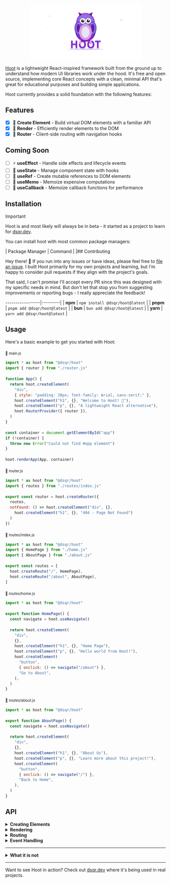 <div align="center">
<img src="./assets/hoot.svg" alt="Hoot react alternative" width="350"/>
</div>

[Hoot](https://github.com/0xdsqr/hoot) is a lightweight React-inspired framework built from the ground up to understand how modern UI libraries work under the hood. It's free and open source, implementing core React concepts with a clean, minimal API that's great for educational purposes and building simple applications.

Hoot currently provides a solid foundation with the following features:

## Features

- [x] 🎨 **Create Element** - Build virtual DOM elements with a familiar API
- [x] 🚀 **Render** - Efficiently render elements to the DOM
- [x] 🧭 **Router** - Client-side routing with navigation hooks

## Coming Soon

- [ ] ⚡ **useEffect** - Handle side effects and lifecycle events
- [ ] 🔄 **useState** - Manage component state with hooks
- [ ] 📌 **useRef** - Create mutable references to DOM elements
- [ ] 🧠 **useMemo** - Memoize expensive computations
- [ ] 🔗 **useCallback** - Memoize callback functions for performance

## Installation

> [!IMPORTANT]  
> Hoot is and most likely will always be in beta - it started as a project to learn for [dsqr.dev](https://dsqr.dev).

You can install hoot with most common package managers:

| Package Manager | Command |
|## Contributing

Hey there! 👋 If you run into any issues or have ideas, please feel free to [file an issue](https://github.com/0xdsqr/hoot/issues). I built Hoot primarily for my own projects and learning, but I'm happy to consider pull requests if they align with the project's goals.

That said, I can't promise I'll accept every PR since this was designed with my specific needs in mind. But don't let that stop you from suggesting improvements or reporting bugs - I really appreciate the feedback!

-----------------|---------|
| **npm** | `npm install @dsqr/hoot@latest` |
| **pnpm** | `pnpm add @dsqr/hoot@latest` |
| **bun** | `bun add @dsqr/hoot@latest` |
| **yarn** | `yarn add @dsqr/hoot@latest` |

## Usage

Here's a basic example to get you started with Hoot:

<sub>📄 main.js</sub>
```javascript
import * as hoot from "@dsqr/hoot"
import { router } from "./router.js"

function App() {
  return hoot.createElement(
    "div",
    { style: "padding: 20px; font-family: Arial, sans-serif;" },
    hoot.createElement("h1", {}, "Welcome to Hoot! 🦉"),
    hoot.createElement("p", {}, "A lightweight React alternative"),
    hoot.RouterProvider({ router }),
  )
}

const container = document.getElementById("app")
if (!container) {
  throw new Error("Could not find #app element")
}

hoot.renderApp(App, container)
```

<sub>📄 router.js</sub>
```javascript
import * as hoot from "@dsqr/hoot"
import { routes } from "./routes/index.js"

export const router = hoot.createRouter({
  routes,
  notFound: () => hoot.createElement("div", {}, 
    hoot.createElement("h1", {}, "404 - Page Not Found")
  )
})
```

<sub>📄 routes/index.js</sub>
```javascript
import * as hoot from "@dsqr/hoot"
import { HomePage } from "./home.js"
import { AboutPage } from "./about.js"

export const routes = [
  hoot.createRoute("/", HomePage),
  hoot.createRoute("/about", AboutPage),
]
```

<sub>📄 routes/home.js</sub>
```javascript
import * as hoot from "@dsqr/hoot"

export function HomePage() {
  const navigate = hoot.useNavigate()
  
  return hoot.createElement(
    "div",
    {},
    hoot.createElement("h1", {}, "Home Page"),
    hoot.createElement("p", {}, "Hello world from Hoot!"),
    hoot.createElement(
      "button",
      { onclick: () => navigate("/about") },
      "Go to About",
    ),
  )
}
```

<sub>📄 routes/about.js</sub>
```javascript
import * as hoot from "@dsqr/hoot"

export function AboutPage() {
  const navigate = hoot.useNavigate()
  
  return hoot.createElement(
    "div",
    {},
    hoot.createElement("h1", {}, "About Us"),
    hoot.createElement("p", {}, "Learn more about this project!"),
    hoot.createElement(
      "button",
      { onclick: () => navigate("/") },
      "Back to Home",
    ),
  )
}
```

## API

<details><summary><strong>Creating Elements</strong></summary>

The `createElement` function is the foundation of Hoot. It creates virtual DOM elements that can be rendered to the page.

**Basic element creation**
```javascript
import * as hoot from "@dsqr/hoot"

function MyComponent() {
  return hoot.createElement("div", {}, "Hello World!")
}
```

**Element with properties**
```javascript
function StyledComponent() {
  return hoot.createElement(
    "div", 
    { 
      style: "color: blue; padding: 10px;",
      className: "my-class"
    }, 
    "Styled content"
  )
}
```

**Nested elements**
```javascript
function NestedComponent() {
  return hoot.createElement(
    "div",
    {},
    hoot.createElement("h1", {}, "Title"),
    hoot.createElement("p", {}, "Paragraph content"),
    hoot.createElement(
      "button",
      { onclick: () => alert("Clicked!") },
      "Click me"
    )
  )
}
```

</details>

<details><summary><strong>Rendering</strong></summary>

Hoot provides two main rendering functions: `render` for simple elements and `renderApp` for full applications with routing.

**Simple rendering**
```javascript
import * as hoot from "@dsqr/hoot"

const element = hoot.createElement("h1", {}, "Hello Hoot!")
const container = document.getElementById("app")

hoot.render(element, container)
```

**Application rendering**
```javascript
import * as hoot from "@dsqr/hoot"
import { router } from "./router.js"

function App() {
  return hoot.createElement(
    "div",
    { style: "padding: 20px;" },
    hoot.RouterProvider({ router })
  )
}

const container = document.getElementById("app")
hoot.renderApp(App, container)
```

</details>

<details><summary><strong>Routing</strong></summary>

Hoot includes a built-in router for single-page applications with navigation hooks.

**Setting up routes**
```javascript
import * as hoot from "@dsqr/hoot"
import { HomePage } from "./routes/home.js"
import { AboutPage } from "./routes/about.js"

export const router = hoot.createRouter({
  routes: [
    hoot.createRoute("/", HomePage),
    hoot.createRoute("/about", AboutPage),
    hoot.createRoute("/users/:id", UserPage)
  ],
  notFound: () => hoot.createElement("div", {}, "404 - Not Found")
})
```

**Navigation between routes**
```javascript
function Navigation() {
  const navigate = hoot.useNavigate()
  
  return hoot.createElement(
    "nav",
    {},
    hoot.createElement(
      "button",
      { onclick: () => navigate("/") },
      "Home"
    ),
    hoot.createElement(
      "button", 
      { onclick: () => navigate("/about") },
      "About"
    )
  )
}
```

**Accessing router in components**
```javascript
function RouterInfo() {
  const router = hoot.useRouter()
  
  return hoot.createElement(
    "div",
    {},
    `Current path: ${window.location.pathname}`
  )
}
```

</details>

<details><summary><strong>Event Handling</strong></summary>

Handle user interactions by attaching event listeners to elements.

**Click events**
```javascript
function ClickableButton() {
  const handleClick = () => {
    console.log("Button clicked!")
  }
  
  return hoot.createElement(
    "button",
    { onclick: handleClick },
    "Click me"
  )
}
```

**Form handling**
```javascript
function SimpleForm() {
  const handleSubmit = (event) => {
    event.preventDefault()
    const formData = new FormData(event.target)
    console.log("Form data:", Object.fromEntries(formData))
  }
  
  return hoot.createElement(
    "form",
    { onsubmit: handleSubmit },
    hoot.createElement("input", { 
      type: "text", 
      name: "username", 
      placeholder: "Enter username" 
    }),
    hoot.createElement("button", { type: "submit" }, "Submit")
  )
}
```

</details>

---

<details><summary><strong>What it is not</strong></summary>

- **It is not a full React replacement** - Hoot focuses on core functionality like elements, rendering, and routing. It doesn't include the full React ecosystem of hooks, context, or advanced patterns. It's designed for learning and lightweight applications.

- **It is not about complex state management** - Hoot doesn't include built-in state management solutions like Redux or Zustand. For simple state needs, you'll rely on basic JavaScript patterns until hooks are implemented.

- **It is not about server-side rendering** - Hoot is designed for client-side applications. There's no built-in SSR, static generation, or server components support.

- **It is not production-ready** - This is a learning project and experimental implementation. For production applications, consider using established frameworks like React, Vue, or Svelte.

</details>

---

Want to see Hoot in action? Check out [dsqr.dev](https://dsqr.dev) where it's being used in real projects.